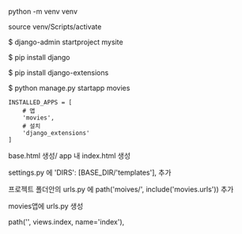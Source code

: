 python -m venv venv

source venv/Scripts/activate

$ django-admin startproject mysite

$ pip install django

$ pip install django-extensions

$ python manage.py startapp movies

```django
INSTALLED_APPS = [
    # 앱
    'movies',
    # 설치
    'django_extensions'
]
```

base.html 생성/ app 내 index.html 생성

settings.py 에 'DIRS': [BASE_DIR/'templates'], 추가



프로젝트 폴더안의 urls.py 에 path('moives/', include('movies.urls')) 추가

movies앱에 urls.py 생성 

path('', views.index, name='index'),


